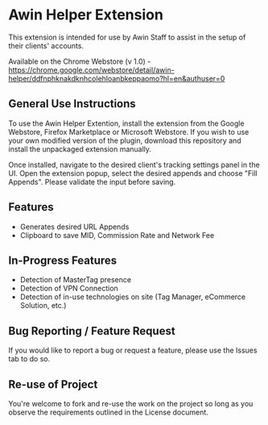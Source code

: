 # Awin Helper Extension
 
This extension is intended for use by Awin Staff to assist in the setup of their clients' accounts.

Available on the Chrome Webstore (v 1.0) - https://chrome.google.com/webstore/detail/awin-helper/ddfnphknakdknhcolehloanbkeppaomo?hl=en&authuser=0

## General Use Instructions

To use the Awin Helper Extention, install the extension from the Google Webstore, Firefox Marketplace or Microsoft Webstore. If you wish to use your own modified version of the plugin, download this repository and install the unpackaged extension manually.

Once installed, navigate to the desired client's tracking settings panel in the UI. Open the extension popup, select the desired appends and choose "Fill Appends". Please validate the input before saving.

## Features
- Generates desired URL Appends
- Clipboard to save MID, Commission Rate and Network Fee

## In-Progress Features
 - Detection of MasterTag presence
 - Detection of VPN Connection
 - Detection of in-use technologies on site (Tag Manager, eCommerce Solution, etc.)

## Bug Reporting / Feature Request

If you would like to report a bug or request a feature, please use the Issues tab to do so.

## Re-use of Project

You're welcome to fork and re-use the work on the project so long as you observe the requirements outlined in the License document.
